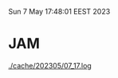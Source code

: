 Sun  7 May 17:48:01 EEST 2023
# JAM
<a href='./cache/202305/07_17.log'>./cache/202305/07_17.log</a>
